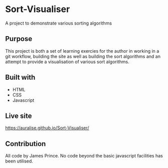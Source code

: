 # Sort-Visualiser
A project to demonstrate various sorting algorithms 


## Purpose
This project is both a set of learning exercies for the author in working in a git workflow, building the site as well as building the sort algorithms and an attempt to provide a visualisation of various sort algorithms. 

## Built with
- HTML
- CSS 
- Javascript

## Live site
https://auralise.github.io/Sort-Visualiser/


## Contribution
All code by James Prince. No code beyond the basic javascript facilities has been utilised.

